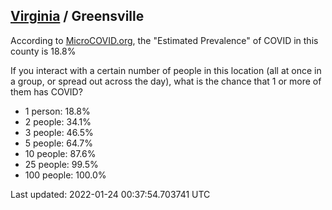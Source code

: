 
## [Virginia](/united-states/virginia) / Greensville

According to [MicroCOVID.org](http://microcovid.org),
the "Estimated Prevalence" of COVID in this county is 18.8%

If you interact with a certain number of people in this location
(all at once in a group, or spread out across the day), what is the chance that
1 or more of them has COVID?

- 1 person: 18.8%
- 2 people: 34.1%
- 3 people: 46.5%
- 5 people: 64.7%
- 10 people: 87.6%
- 25 people: 99.5%
- 100 people: 100.0%

Last updated: 2022-01-24 00:37:54.703741 UTC
